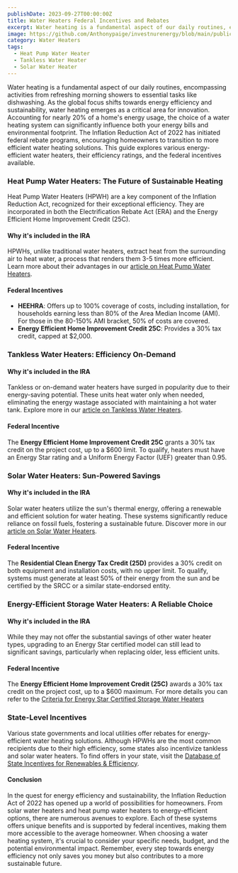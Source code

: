 ```yaml
---
publishDate: 2023-09-27T00:00:00Z
title: Water Heaters Federal Incentives and Rebates
excerpt: Water heating is a fundamental aspect of our daily routines, encompassing activities from refreshing morning showers to essential tasks like dishwashing.
image: https://github.com/Anthonypaige/investnurenergy/blob/main/public/images/cover-art/WTR-1-cover-art.png?raw=true
category: Water Heaters
tags:
  - Heat Pump Water Heater
  - Tankless Water Heater
  - Solar Water Heater
---
```


Water heating is a fundamental aspect of our daily routines, encompassing activities from refreshing morning showers to essential tasks like dishwashing. As the global focus shifts towards energy efficiency and sustainability, water heating emerges as a critical area for innovation. Accounting for nearly 20% of a home's energy usage, the choice of a water heating system can significantly influence both your energy bills and environmental footprint. The Inflation Reduction Act of 2022 has initiated federal rebate programs, encouraging homeowners to transition to more efficient water heating solutions. This guide explores various energy-efficient water heaters, their efficiency ratings, and the federal incentives available.

### **Heat Pump Water Heaters: The Future of Sustainable Heating**

Heat Pump Water Heaters (HPWH) are a key component of the Inflation Reduction Act, recognized for their exceptional efficiency. They are incorporated in both the Electrification Rebate Act (ERA) and the Energy Efficient Home Improvement Credit (25C).

#### **Why it's included in the IRA**

HPWHs, unlike traditional water heaters, extract heat from the surrounding air to heat water, a process that renders them 3-5 times more efficient. Learn more about their advantages in our [article on Heat Pump Water Heaters](link-to-article).

#### **Federal Incentives**

- **HEEHRA**: Offers up to 100% coverage of costs, including installation, for households earning less than 80% of the Area Median Income (AMI). For those in the 80-150% AMI bracket, 50% of costs are covered.
- **Energy Efficient Home Improvement Credit 25C**: Provides a 30% tax credit, capped at $2,000.

### **Tankless Water Heaters: Efficiency On-Demand**

#### **Why it's included in the IRA**

Tankless or on-demand water heaters have surged in popularity due to their energy-saving potential. These units heat water only when needed, eliminating the energy wastage associated with maintaining a hot water tank. Explore more in our [article on Tankless Water Heaters](link-to-article).

#### **Federal Incentive**

The **Energy Efficient Home Improvement Credit 25C** grants a 30% tax credit on the project cost, up to a $600 limit. To qualify, heaters must have an Energy Star rating and a Uniform Energy Factor (UEF) greater than 0.95.

### **Solar Water Heaters: Sun-Powered Savings**

#### **Why it's included in the IRA**

Solar water heaters utilize the sun's thermal energy, offering a renewable and efficient solution for water heating. These systems significantly reduce reliance on fossil fuels, fostering a sustainable future. Discover more in our [article on Solar Water Heaters](link-to-article).

#### **Federal Incentive**

The **Residential Clean Energy Tax Credit (25D)** provides a 30% credit on both equipment and installation costs, with no upper limit. To qualify, systems must generate at least 50% of their energy from the sun and be certified by the SRCC or a similar state-endorsed entity.

### **Energy-Efficient Storage Water Heaters: A Reliable Choice**

#### **Why it's included in the IRA**

While they may not offer the substantial savings of other water heater types, upgrading to an Energy Star certified model can still lead to significant savings, particularly when replacing older, less efficient units.

#### **Federal Incentive**

The **Energy Efficient Home Improvement Credit (25C)** awards a 30% tax credit on the project cost, up to a $600 maximum. For more details you can refer to the [Criteria for Energy Star Certified Storage Water Heaters](https://www.energystar.gov/about/federal_tax_credits/tax_credits_homeowners/water_heaters_natural_gas_oil_propane)

### **State-Level Incentives**

Various state governments and local utilities offer rebates for energy-efficient water heating solutions. Although HPWHs are the most common recipients due to their high efficiency, some states also incentivize tankless and solar water heaters. To find offers in your state, visit the [Database of State Incentives for Renewables & Efficiency](dsireusa.org).

#### **Conclusion**

In the quest for energy efficiency and sustainability, the Inflation Reduction Act of 2022 has opened up a world of possibilities for homeowners. From solar water heaters and heat pump water heaters to energy-efficient options, there are numerous avenues to explore. Each of these systems offers unique benefits and is supported by federal incentives, making them more accessible to the average homeowner. When choosing a water heating system, it's crucial to consider your specific needs, budget, and the potential environmental impact. Remember, every step towards energy efficiency not only saves you money but also contributes to a more sustainable future.
